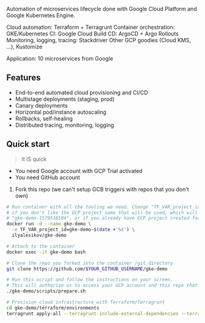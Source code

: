 Automation of microservices lifecycle done with Google Cloud Platform and Google Kubernetes Engine.

Cloud automation: Terraform + Terragrunt
Container orchestration: GKE/Kubernetes
CI: Google Cloud Build
CD: ArgoCD + Argo Rollouts
Monitoring, logging, tracing: Stackdriver
Other GCP goodies (Cloud KMS, ...), Kustomize

Application: 10 microservices from Google

## Features

* End-to-end automated cloud provisioning and CI/CD
* Multistage deployments (staging, prod)
* Canary deployments
* Horizontal pod/instance autoscaling
* Rollbacks, self-healing
* Distributed tracing, monitoring, logging

## Quick start
> It IS quick

* You need Google account with GCP Trial activated
* You need GitHub account

1. Fork this repo (we can't setup GCB triggers with repos that you don't own)
```bash
# Run container with all the tooling we need. Change "TF_VAR_project_id" here
# if you don't like the GCP project name that will be used, which will look like
# "gke-demo-1579516504", or if you already have GCP project created for this demo.
docker run -d --name gke-demo \
  -e TF_VAR_project_id=gke-demo-$(date +'%s') \
  ilyalesikov/gke-demo

# Attach to the container
docker exec -it gke-demo bash

# Clone the repo you forked into the container /git directory
git clone https://github.com/$YOUR_GITHUB_USERNAME/gke-demo

# Run this script and follow the instructions on your screen.
# This will authorize us to access your GCP account and this repo that you forked.
./gke-demo/scripts/prepare.sh

# Provision cloud infrastructure with Terraform/Terragrunt
cd gke-demo/terraform/environments
terragrunt apply-all --terragrunt-include-external-dependencies --terragrunt-non-interactive
```
